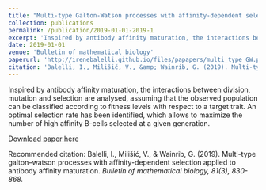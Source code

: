 ```yaml
---
title: "Multi-type Galton-Watson processes with affinity-dependent selection applied to antibody affinity maturation"
collection: publications
permalink: /publication/2019-01-01-2019-1
excerpt: 'Inspired by antibody affinity maturation, the interactions between division, mutation and selection are analysed, assuming that the observed population can be classified according to fitness levels with respect to a target trait. An optimal selection rate has been identified, which allows to maximize the number of high affinity B-cells selected at a given generation.'
date: 2019-01-01
venue: 'Bulletin of mathematical biology'
paperurl: 'http://irenebalelli.github.io/files/papapers/multi_type_GW.pdf'
citation: 'Balelli, I., Milišić, V., &amp; Wainrib, G. (2019). Multi-type galton–watson processes with affinity-dependent selection applied to antibody affinity maturation. <i>Bulletin of mathematical biology<i>, 81(3), 830-868.'
---
```

Inspired by antibody affinity maturation, the interactions between division, mutation and selection are analysed, assuming that the observed population can be classified according to fitness levels with respect to a target trait. An optimal selection rate has been identified, which allows to maximize the number of high affinity B-cells selected at a given generation.

[Download paper here](http://irenebalelli.github.io/files/papapers/multi_type_GW.pdf)

Recommended citation: Balelli, I., Milišić, V., & Wainrib, G. (2019). Multi-type galton–watson processes with affinity-dependent selection applied to antibody affinity maturation. <i>Bulletin of mathematical biology<i>, 81(3), 830-868.